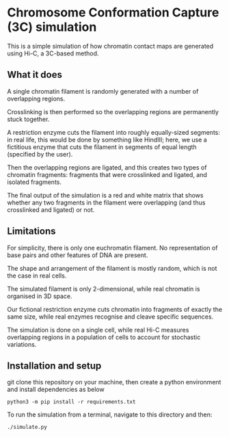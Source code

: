 # Chromosome Conformation Capture (3C) simulation

This is a simple simulation of how chromatin contact maps are generated using
Hi-C, a 3C-based method.


## What it does

A single chromatin filament is randomly generated with a number of overlapping
regions.

Crosslinking is then performed so the overlapping regions are permanently stuck
together.

A restriction enzyme cuts the filament into roughly equally-sized segments:
in real life, this would be done by something like HindIII; here, we use a
fictitious enzyme that cuts the filament in segments of equal length (specified
by the user).

Then the overlapping regions are ligated, and this creates two types of
chromatin fragments: fragments that were crosslinked and ligated, and isolated
fragments.

The final output of the simulation is a red and white matrix that shows whether
any two fragments in the filament were overlapping (and thus crosslinked and
ligated) or not.


## Limitations

For simplicity, there is only one euchromatin filament. No representation of
base pairs and other features of DNA are present.

The shape and arrangement of the filament is mostly random, which is not the
case in real cells.

The simulated filament is only 2-dimensional, while real chromatin is organised
in 3D space.

Our fictional restriction enzyme cuts chromatin into fragments of exactly the
same size, while real enzymes recognise and cleave specific sequences.

The simulation is done on a single cell, while real Hi-C measures overlapping
regions in a population of cells to account for stochastic variations.


## Installation and setup

git clone this repository on your machine, then create a python environment and
install dependencies as below
```
python3 -m pip install -r requirements.txt
```
To run the simulation from a terminal, navigate to this directory and then:
```
./simulate.py
```
